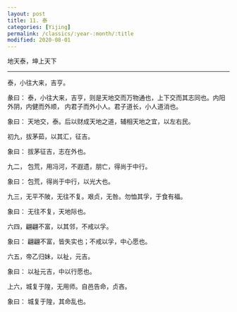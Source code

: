 ```yaml
---
layout: post
title: 11. 泰
categories: [Yijing]
permalink: /classics/:year-:month/:title
modified: 2020-08-01
---
```


地天泰，坤上天下

---

泰，小往大来，吉亨。

彖曰： 泰，小往大来，吉亨，则是天地交而万物通也，上下交而其志同也。内阳外阴，内健而外顺，
内君子而外小人。君子道长，小人道消也。

象曰： 天地交，泰。后以财成天地之道，辅相天地之宜，以左右民。

初九，拔茅茹，以其汇，征吉。

象曰： 拔茅征吉，志在外也。

九二， 包荒，用冯河，不遐遗，朋亡，得尚于中行。

象曰： 包荒，得尚于中行，以光大也。

九三，无平不陂，无往不复。艰贞，无咎。勿恤其孚，于食有福。

象曰： 无往不复，天地际也。

六四，翩翩不富，以其邻，不戒以孚。

象曰： 翩翩不富，皆失实也；不戒以孚，中心愿也。

六五，帝乙归妹，以祉，元吉。

象曰： 以祉元吉，中以行愿也。

上六，城复于隍，无用师。自邑告命，贞吝。

象曰： 城复于隍，其命乱也。
